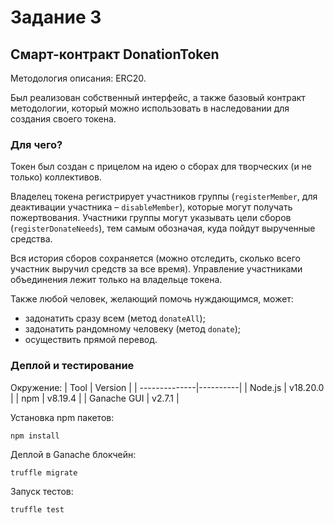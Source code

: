 # Задание 3

## Смарт-контракт DonationToken

Методология описания: ERC20.

Был реализован собственный интерфейс, а также базовый контракт методологии, который можно использовать в наследовании для создания своего токена.

### Для чего?

Токен был создан с прицелом на идею о сборах для творческих (и не только) коллективов.

Владелец токена регистрирует участников группы (`registerMember`, для деактивации участника – `disableMember`), которые могут получать пожертвования. Участники группы могут указывать цели сборов (`registerDonateNeeds`), тем самым обозначая, куда пойдут вырученные средства.

Вся история сборов сохраняется (можно отследить, сколько всего участник выручил средств за все время).
Управление участниками объединения лежит только на владельце токена.

Также любой человек, желающий помочь нуждающимся, может:
- задонатить сразу всем (метод `donateAll`);
- задонатить рандомному человеку (метод `donate`);
- осуществить прямой перевод.

### Деплой и тестирование
Окружение:
| Tool          | Version  |
| --------------|----------|
| Node.js       | v18.20.0 |
| npm           | v8.19.4  |
| Ganache GUI   | v2.7.1   |


Установка npm пакетов:
```
npm install
```

Деплой в Ganache блокчейн:
```
truffle migrate
```

Запуск тестов:
```
truffle test
```
